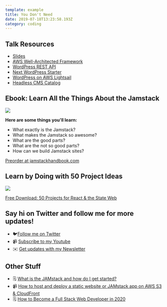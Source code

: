```yaml
---
template: example
title: You Don't Need 
date: 2019-07-18T13:23:58.193Z
category: coding
---
```

## Talk Resources

* [Slides](https://slides.com/colbyfayock/wordpress-in-a-headless-world-wordcamp-philly-2020)
* [AWS Well-Architected Framework](https://aws.amazon.com/architecture/well-architected/)
* [WordPress REST API](https://developer.wordpress.org/rest-api/)
* [Next WordPress Starter](https://github.com/colbyfayock/next-wordpress-starter)
* [WordPress on AWS Lightsail](https://aws.amazon.com/lightsail/projects/wordpress/)
* [Headless CMS Catalog](https://headlesscms.org/)


## Ebook: Learn All the Things About the Jamstack

[![](/assets/jamstack-handbook-social.jpg)](https://jamstackhandbook.com/)

**Here are some things you'll learn:**

* What exactly is the Jamstack?
* What makes the Jamstack so awesome?
* What are the good parts?
* What are the not so good parts?
* How can we build Jamstack sites?

[Preorder at jamstackhandbook.com](https://jamstackhandbook.com/)

## Learn by Doing with 50 Project Ideas

[![](/assets/50-react-projects-banner.jpg)](https://50reactprojects.com/)

[Free Download: 50 Projects for React & the State Web](https://50reactprojects.com/)

## Say hi on Twitter and follow me for more updates!

* 🐦[Follow me on Twitter](https://twitter.com/colbyfayock)
* 📹 [Subscribe to my Youtube](https://www.youtube.com/colbyfayock?sub_confirmation=1)
* ✉️ [Get updates with my Newsletter](https://colbyfayock.ck.page/signup)

## Other Stuff

* 🗒️ [What is the JAMstack and how do I get started?](https://www.freecodecamp.org/news/what-is-the-jamstack-and-how-do-i-host-my-website-on-it/)
* 📹 [How to host and deploy a static website or JAMstack app on AWS S3 & CloudFront](https://www.youtube.com/watch?v=1lDGDzmbQWg)
* 🗒️ [How to Become a Full Stack Web Developer in 2020](https://www.freecodecamp.org/news/how-to-become-a-full-stack-web-developer-in-2020/)